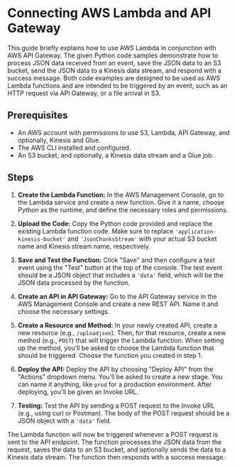 # Connecting AWS Lambda and API Gateway

This guide briefly explains how to use AWS Lambda in conjunction with AWS API Gateway. The given Python code samples demonstrate how to process JSON data received from an event, save the JSON data to an S3 bucket, send the JSON data to a Kinesis data stream, and respond with a success message. Both code examples are designed to be used as AWS Lambda functions and are intended to be triggered by an event, such as an HTTP request via API Gateway, or a file arrival in S3.

## Prerequisites

- An AWS account with permissions to use S3, Lambda, API Gateway, and optionally, Kinesis and Glue.
- The AWS CLI installed and configured.
- An S3 bucket, and optionally, a Kinesis data stream and a Glue job.

## Steps

1. **Create the Lambda Function:** In the AWS Management Console, go to the Lambda service and create a new function. Give it a name, choose Python as the runtime, and define the necessary roles and permissions.

2. **Upload the Code:** Copy the Python code provided and replace the existing Lambda function code. Make sure to replace `'application-kinesis-bucket'` and `'JsonChunksStream'` with your actual S3 bucket name and Kinesis stream name, respectively.

3. **Save and Test the Function:** Click "Save" and then configure a test event using the "Test" button at the top of the console. The test event should be a JSON object that includes a `'data'` field, which will be the JSON data processed by the function.

4. **Create an API in API Gateway:** Go to the API Gateway service in the AWS Management Console and create a new REST API. Name it and choose the necessary settings.

5. **Create a Resource and Method:** In your newly created API, create a new resource (e.g., `/uploadjson`). Then, for that resource, create a new method (e.g., `POST`) that will trigger the Lambda function. When setting up the method, you'll be asked to choose the Lambda function that should be triggered. Choose the function you created in step 1.

6. **Deploy the API:** Deploy the API by choosing "Deploy API" from the "Actions" dropdown menu. You'll be asked to create a new stage. You can name it anything, like `prod` for a production environment. After deploying, you'll be given an Invoke URL.

7. **Testing:** Test the API by sending a POST request to the Invoke URL (e.g., using curl or Postman). The body of the POST request should be a JSON object with a `'data'` field.

The Lambda function will now be triggered whenever a POST request is sent to the API endpoint. The function processes the JSON data from the request, saves the data to an S3 bucket, and optionally sends the data to a Kinesis data stream. The function then responds with a success message.